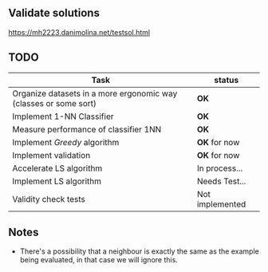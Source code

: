 ## Validate solutions

https://mh2223.danimolina.net/testsol.html

## TODO

| Task                                                             | status          |
| ---------------------------------------------------------------- | --------------- |
| Organize datasets in a more ergonomic way (classes or some sort) | **OK**          |
| Implement 1-NN Classifier                                        | **OK**          |
| Measure performance of classifier 1NN                            | **OK**          |
| Implement _Greedy_ algorithm                                     | **OK** for now  |
| Implement validation                                             | **OK** for now  |
| Accelerate LS algorithm                                          | In process...   |
| Implement LS algorithm                                           | Needs Test...   |
| Validity check tests                                             | Not implemented |

## Notes

- There's a possibility that a neighbour is exactly the same as the example being evaluated, in that case we will ignore this.
